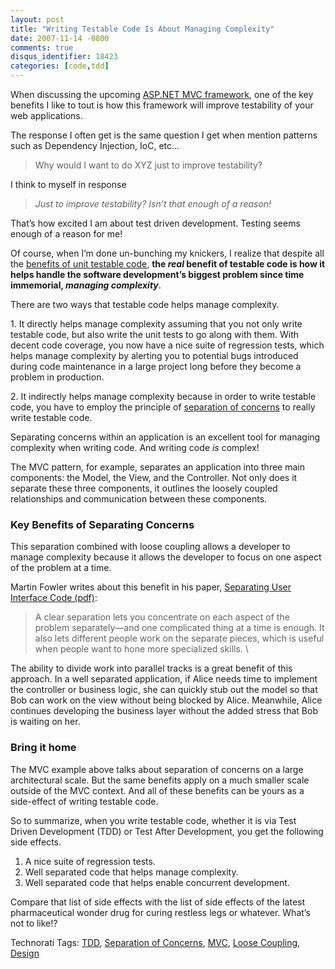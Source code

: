 ```yaml
---
layout: post
title: "Writing Testable Code Is About Managing Complexity"
date: 2007-11-14 -0800
comments: true
disqus_identifier: 18423
categories: [code,tdd]
---
```

When discussing the upcoming [ASP.NET MVC
framework](http://weblogs.asp.net/scottgu/archive/2007/11/13/asp-net-mvc-framework-part-1.aspx "ASP.NET MVC Framework Part 1"),
one of the key benefits I like to tout is how this framework will
improve testability of your web applications.

The response I often get is the same question I get when mention
patterns such as Dependency Injection, IoC, etc...

> Why would I want to do XYZ just to improve testability?

I think to myself in response

> *Just to improve testability?* *Isn’t that enough of a reason!*

That’s how excited I am about test driven development. Testing seems
enough of a reason for me!

Of course, when I’m done un-bunching my knickers, I realize that despite
all the [benefits of unit testable
code](http://haacked.com/archive/2004/12/06/unit-testing-benefits.aspx "Unit Testing Benefits"),
**the *real* benefit of testable code is how it helps handle the
software development’s biggest problem since time immemorial, *managing
complexity***.

There are two ways that testable code helps manage complexity.

​1. It directly helps manage complexity assuming that you not only write
testable code, but also write the unit tests to go along with them. With
decent code coverage, you now have a nice suite of regression tests,
which helps manage complexity by alerting you to potential bugs
introduced during code maintenance in a large project long before they
become a problem in production.

​2. It indirectly helps manage complexity because in order to write
testable code, you have to employ the principle of [separation of
concerns](http://en.wikipedia.org/wiki/Separation_of_concerns "Separation of Concerns in Wikipedia")
to really write testable code.

Separating concerns within an application is an excellent tool for
managing complexity when writing code. And writing code *is* complex!

The MVC pattern, for example, separates an application into three main
components: the Model, the View, and the Controller. Not only does it
separate these three components, it outlines the loosely coupled
relationships and communication between these components.

### Key Benefits of Separating Concerns

This separation combined with loose coupling allows a developer to
manage complexity because it allows the developer to focus on one aspect
of the problem at a time.

Martin Fowler writes about this benefit in his paper, [Separating User
Interface Code
(pdf)](http://martinfowler.com/ieeeSoftware/separation.pdf "Fowler on Separation of Concerns"):

> A clear separation lets you concentrate on each aspect of the problem
> separately—and one complicated thing at a time is enough. It also lets
> different people work on the separate pieces, which is useful when
> people want to hone more specialized skills. \

The ability to divide work into parallel tracks is a great benefit of
this approach. In a well separated application, if Alice needs time to
implement the controller or business logic, she can quickly stub out the
model so that Bob can work on the view without being blocked by Alice.
Meanwhile, Alice continues developing the business layer without the
added stress that Bob is waiting on her.

### Bring it home

The MVC example above talks about separation of concerns on a large
architectural scale. But the same benefits apply on a much smaller scale
outside of the MVC context. And all of these benefits can be yours as a
side-effect of writing testable code.

So to summarize, when you write testable code, whether it is via Test
Driven Development (TDD) or Test After Development, you get the
following side effects.

1.  A nice suite of regression tests.
2.  Well separated code that helps manage complexity.
3.  Well separated code that helps enable concurrent development.

Compare that list of side effects with the list of side effects of the
latest pharmaceutical wonder drug for curing restless legs or whatever.
What’s not to like!?

Technorati Tags: [TDD](http://technorati.com/tags/TDD), [Separation of
Concerns](http://technorati.com/tags/Separation%20of%20Concerns),
[MVC](http://technorati.com/tags/MVC), [Loose
Coupling](http://technorati.com/tags/Loose%20Coupling),
[Design](http://technorati.com/tags/Design)

